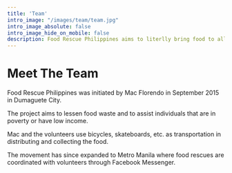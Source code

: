 ```yaml
---
title: 'Team'
intro_image: "/images/team/team.jpg"
intro_image_absolute: false
intro_image_hide_on_mobile: false
description: Food Rescue Philippines aims to literlly bring food to all.
---
```


# Meet The Team

<!-- Founded by concerned citizens, Food Rescue Philippines is bringing food to all. -->

<!-- Food Rescue Philippines is founded with the intention of eliminating food waste and involuntary hunger. -->


Food Rescue Philippines was initiated by Mac Florendo in September 2015 in Dumaguete City. 

The project aims to lessen food waste and to assist individuals that are in poverty or have low income. 

Mac and the volunteers use bicycles, skateboards, etc. as transportation in distributing and collecting the food. 

The movement has since expanded to Metro Manila where food rescues are coordinated with volunteers through Facebook Messenger.  

<!-- Reduces food wastes by assembling food from different establishments such as markets, business buildings, etc. The accumulated food will be distributed to homeless and low-income individuals to assist them in experiencing a meal at their tables. 

; this is to promote zero-emission and for environmental protection. -->
